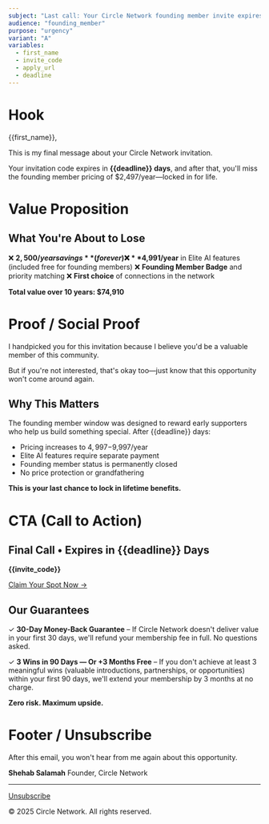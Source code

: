 ```yaml
---
subject: "Last call: Your Circle Network founding member invite expires in 3 days"
audience: "founding_member"
purpose: "urgency"
variant: "A"
variables:
  - first_name
  - invite_code
  - apply_url
  - deadline
---
```


# Hook

{{first_name}},

This is my final message about your Circle Network invitation.

Your invitation code expires in **{{deadline}} days**, and after that, you'll miss the founding member pricing of $2,497/year—locked in for life.

# Value Proposition

## What You're About to Lose

❌ **$2,500/year savings** (forever)
❌ **$4,991/year** in Elite AI features (included free for founding members)
❌ **Founding Member Badge** and priority matching
❌ **First choice** of connections in the network

**Total value over 10 years: $74,910**

# Proof / Social Proof

I handpicked you for this invitation because I believe you'd be a valuable member of this community.

But if you're not interested, that's okay too—just know that this opportunity won't come around again.

## Why This Matters

The founding member window was designed to reward early supporters who help us build something special. After {{deadline}} days:

- Pricing increases to $4,997-$9,997/year
- Elite AI features require separate payment
- Founding member status is permanently closed
- No price protection or grandfathering

**This is your last chance to lock in lifetime benefits.**

# CTA (Call to Action)

## Final Call • Expires in {{deadline}} Days

**{{invite_code}}**

[Claim Your Spot Now →]({{apply_url}})

## Our Guarantees

✓ **30-Day Money-Back Guarantee** – If Circle Network doesn't deliver value in your first 30 days, we'll refund your membership fee in full. No questions asked.

✓ **3 Wins in 90 Days — Or +3 Months Free** – If you don't achieve at least 3 meaningful wins (valuable introductions, partnerships, or opportunities) within your first 90 days, we'll extend your membership by 3 months at no charge.

**Zero risk. Maximum upside.**

# Footer / Unsubscribe

After this email, you won't hear from me again about this opportunity.

**Shehab Salamah**
Founder, Circle Network

---

[Unsubscribe](#)

© 2025 Circle Network. All rights reserved.
